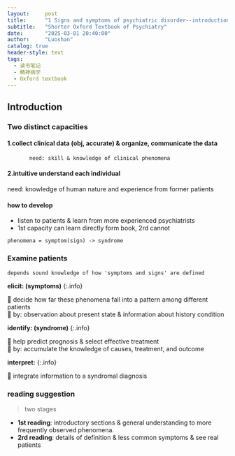 ```yaml
---
layout:     post
title:      "1 Signs and symptoms of psychiatric disorder--introduction"
subtitle:   "Shorter Oxford Textbook of Psychiatry"
date:       "2025-03-01 20:40:00"
author:     "Luoshan"
catalog: true
header-style: text
tags:
  - 读书笔记
  - 精神病学
  - Oxford textbook
---
```


## Introduction


### Two distinct capacities

#### 1.collect clinical data (obj, accurate) & organize, communicate the data
```
       need: skill & knowledge of clinical phenomena
```
#### 2.intuitive understand each individual

   need: knowledge of human nature and experience from former patients


#### how to develop
- listen to patients & learn from more experienced psychiatrists
- 1st capacity can learn directly form book, 2rd cannot

`phenomena = symptom(sign) -> syndrome`
### Examine patients
`depends sound knowledge of how 'symptoms and signs' are defined`

**elicit: (symptoms)**
{:.info}

🐶 decide how far these phenomena fall into a pattern among different patients  
🐶 by: observation about present state & information about history condition

**identify: (syndrome)**
{:.info}

🐶 help predict prognosis & select effective treatment  
🐶 by: accumulate the knowledge of causes, treatment, and outcome

**interpret:**
{:.info}

🐶 integrate information to a syndromal diagnosis


### reading suggestion
> two stages

- **1st reading**: introductory sections & general understanding to more frequently observed phenomena.
- **2rd reading**: details of definition & less common symptoms & see real patients




